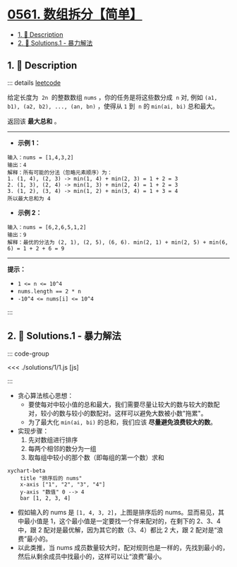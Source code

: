 # [0561. 数组拆分【简单】](https://github.com/Tdahuyou/TNotes.leetcode/tree/main/notes/0561.%20%E6%95%B0%E7%BB%84%E6%8B%86%E5%88%86%E3%80%90%E7%AE%80%E5%8D%95%E3%80%91)

<!-- region:toc -->

- [1. 📝 Description](#1--description)
- [2. 🎯 Solutions.1 - 暴力解法](#2--solutions1---暴力解法)

<!-- endregion:toc -->

## 1. 📝 Description

::: details [leetcode](https://leetcode.cn/problems/array-partition/)

给定长度为  `2n`  的整数数组 `nums` ，你的任务是将这些数分成  `n` 对, 例如 `(a1, b1), (a2, b2), ..., (an, bn)` ，使得从 `1` 到  `n` 的 `min(ai, bi)` 总和最大。

返回该 **最大总和** 。

---

- **示例 1：**

```
输入：nums = [1,4,3,2]
输出：4
解释：所有可能的分法（忽略元素顺序）为：
1. (1, 4), (2, 3) -> min(1, 4) + min(2, 3) = 1 + 2 = 3
2. (1, 3), (2, 4) -> min(1, 3) + min(2, 4) = 1 + 2 = 3
3. (1, 2), (3, 4) -> min(1, 2) + min(3, 4) = 1 + 3 = 4
所以最大总和为 4

```

- **示例 2：**

```
输入：nums = [6,2,6,5,1,2]
输出：9
解释：最优的分法为 (2, 1), (2, 5), (6, 6). min(2, 1) + min(2, 5) + min(6, 6) = 1 + 2 + 6 = 9
```

---

**提示：**

- `1 <= n <= 10^4`
- `nums.length == 2 * n`
- `-10^4 <= nums[i] <= 10^4`

:::

## 2. 🎯 Solutions.1 - 暴力解法

::: code-group

<<< ./solutions/1/1.js [js]

:::

- 贪心算法核心思想：
  - 要使每对中较小值的总和最大，我们需要尽量让较大的数与较大的数配对，较小的数与较小的数配对。这样可以避免大数被小数"拖累"。
  - 为了最大化 `min(ai, bi)` 的总和，我们应该 **尽量避免浪费较大的数**。
- 实现步骤：
  1. 先对数组进行排序
  2. 每两个相邻的数分为一组
  3. 取每组中较小的那个数（即每组的第一个数）求和

```mermaid
xychart-beta
    title "排序后的 nums"
    x-axis ["1", "2", "3", "4"]
    y-axis "数值" 0 --> 4
    bar [1, 2, 3, 4]
```

- 假如输入的 nums 是 `[1, 4, 3, 2]`，上图是排序后的 nums。显而易见，其中最小值是 1，这个最小值是一定要找一个伴来配对的，在剩下的 2、3、4 中，跟 2 配对是最优解，因为其它的数（3、4）都比 2 大，跟 2 配对是“浪费”最小的。
- 以此类推，当 nums 成员数量较大时，配对规则也是一样的，先找到最小的，然后从剩余成员中找最小的，这样可以让“浪费”最小。
